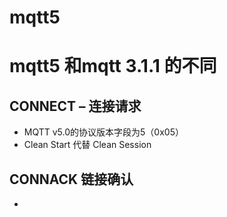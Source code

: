 mqtt5
===
# mqtt5 和mqtt 3.1.1 的不同
## CONNECT – 连接请求
- MQTT v5.0的协议版本字段为5（0x05）
- Clean Start 代替 Clean Session
## CONNACK 链接确认
- 